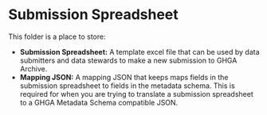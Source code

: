 # Submission Spreadsheet

This folder is a place to store:

- **Submission Spreadsheet:** A template excel file that can be used by data submitters and data stewards to make a new submission to GHGA Archive.
- **Mapping JSON:** A mapping JSON that keeps maps fields in the submission spreadsheet to fields in the metadata schema. This is required for when you are trying to translate a submission spreadsheet to a GHGA Metadata Schema compatible JSON.
